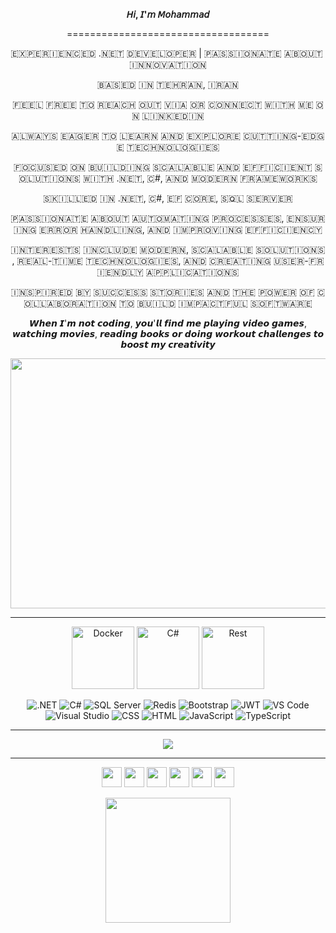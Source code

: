 <p align="center" text-size="20px"><b>𝘏𝘪, 𝘐'𝘮 𝘔𝘰𝘩𝘢𝘮𝘮𝘢𝘥 </b></p>

<p align="center">===================================</p>

<p align="center"> ​🇪​​🇽​​🇵​​🇪​​🇷​​🇮​​🇪​​🇳​​🇨​​🇪​​🇩​ .​🇳​​🇪​​🇹​ ​🇩​​🇪​​🇻​​🇪​​🇱​​🇴​​🇵​​🇪​​🇷​ | ​🇵​​🇦​​🇸​​🇸​​🇮​​🇴​​🇳​​🇦​​🇹​​🇪​ ​🇦​​🇧​​🇴​​🇺​​🇹​ ​🇮​​🇳​​🇳​​🇴​​🇻​​🇦​​🇹​​🇮​​🇴​​🇳​  </p>

<p align="center"> ​🇧​​🇦​​🇸​​🇪​​🇩​ ​🇮​​🇳​ ​🇹​​🇪​​🇭​​🇷​​🇦​​🇳​, ​🇮​​🇷​​🇦​​🇳​  </p>

<p align="center"> ​🇫​​🇪​​🇪​​🇱​ ​🇫​​🇷​​🇪​​🇪​ ​🇹​​🇴​ ​🇷​​🇪​​🇦​​🇨​​🇭​ ​🇴​​🇺​​🇹​ ​🇻​​🇮​​🇦​ ​🇴​​🇷​ ​🇨​​🇴​​🇳​​🇳​​🇪​​🇨​​🇹​ ​🇼​​🇮​​🇹​​🇭​ ​🇲​​🇪​ ​🇴​​🇳​ ​🇱​​🇮​​🇳​​🇰​​🇪​​🇩​​🇮​​🇳​  </p>

<p align="center"> ​🇦​​🇱​​🇼​​🇦​​🇾​​🇸​ ​🇪​​🇦​​🇬​​🇪​​🇷​ ​🇹​​🇴​ ​🇱​​🇪​​🇦​​🇷​​🇳​ ​🇦​​🇳​​🇩​ ​🇪​​🇽​​🇵​​🇱​​🇴​​🇷​​🇪​ ​🇨​​🇺​​🇹​​🇹​​🇮​​🇳​​🇬​-​🇪​​🇩​​🇬​​🇪​ ​🇹​​🇪​​🇨​​🇭​​🇳​​🇴​​🇱​​🇴​​🇬​​🇮​​🇪​​🇸​  </p>

<p align="center"> ​🇫​​🇴​​🇨​​🇺​​🇸​​🇪​​🇩​ ​🇴​​🇳​ ​🇧​​🇺​​🇮​​🇱​​🇩​​🇮​​🇳​​🇬​ ​🇸​​🇨​​🇦​​🇱​​🇦​​🇧​​🇱​​🇪​ ​🇦​​🇳​​🇩​ ​🇪​​🇫​​🇫​​🇮​​🇨​​🇮​​🇪​​🇳​​🇹​ ​🇸​​🇴​​🇱​​🇺​​🇹​​🇮​​🇴​​🇳​​🇸​ ​🇼​​🇮​​🇹​​🇭​ .​🇳​​🇪​​🇹​, ​🇨​#, ​🇦​​🇳​​🇩​ ​🇲​​🇴​​🇩​​🇪​​🇷​​🇳​ ​🇫​​🇷​​🇦​​🇲​​🇪​​🇼​​🇴​​🇷​​🇰​​🇸​  </p>

<p align="center"> ​🇸​​🇰​​🇮​​🇱​​🇱​​🇪​​🇩​ ​🇮​​🇳​ .​🇳​​🇪​​🇹​, ​🇨​#, ​🇪​​🇫​ ​🇨​​🇴​​🇷​​🇪​, ​🇸​​🇶​​🇱​ ​🇸​​🇪​​🇷​​🇻​​🇪​​🇷​  </p>

<p align="center"> ​🇵​​🇦​​🇸​​🇸​​🇮​​🇴​​🇳​​🇦​​🇹​​🇪​ ​🇦​​🇧​​🇴​​🇺​​🇹​ ​🇦​​🇺​​🇹​​🇴​​🇲​​🇦​​🇹​​🇮​​🇳​​🇬​ ​🇵​​🇷​​🇴​​🇨​​🇪​​🇸​​🇸​​🇪​​🇸​, ​🇪​​🇳​​🇸​​🇺​​🇷​​🇮​​🇳​​🇬​ ​🇪​​🇷​​🇷​​🇴​​🇷​ ​🇭​​🇦​​🇳​​🇩​​🇱​​🇮​​🇳​​🇬​, ​🇦​​🇳​​🇩​ ​🇮​​🇲​​🇵​​🇷​​🇴​​🇻​​🇮​​🇳​​🇬​ ​🇪​​🇫​​🇫​​🇮​​🇨​​🇮​​🇪​​🇳​​🇨​​🇾​  </p>

<p align="center"> ​🇮​​🇳​​🇹​​🇪​​🇷​​🇪​​🇸​​🇹​​🇸​ ​🇮​​🇳​​🇨​​🇱​​🇺​​🇩​​🇪​ ​🇲​​🇴​​🇩​​🇪​​🇷​​🇳​, ​🇸​​🇨​​🇦​​🇱​​🇦​​🇧​​🇱​​🇪​ ​🇸​​🇴​​🇱​​🇺​​🇹​​🇮​​🇴​​🇳​​🇸​, ​🇷​​🇪​​🇦​​🇱​-​🇹​​🇮​​🇲​​🇪​ ​🇹​​🇪​​🇨​​🇭​​🇳​​🇴​​🇱​​🇴​​🇬​​🇮​​🇪​​🇸​, ​🇦​​🇳​​🇩​ ​🇨​​🇷​​🇪​​🇦​​🇹​​🇮​​🇳​​🇬​ ​🇺​​🇸​​🇪​​🇷​-​🇫​​🇷​​🇮​​🇪​​🇳​​🇩​​🇱​​🇾​ ​🇦​​🇵​​🇵​​🇱​​🇮​​🇨​​🇦​​🇹​​🇮​​🇴​​🇳​​🇸​  </p>

<p align="center"> ​🇮​​🇳​​🇸​​🇵​​🇮​​🇷​​🇪​​🇩​ ​🇧​​🇾​ ​🇸​​🇺​​🇨​​🇨​​🇪​​🇸​​🇸​ ​🇸​​🇹​​🇴​​🇷​​🇮​​🇪​​🇸​ ​🇦​​🇳​​🇩​ ​🇹​​🇭​​🇪​ ​🇵​​🇴​​🇼​​🇪​​🇷​ ​🇴​​🇫​ ​🇨​​🇴​​🇱​​🇱​​🇦​​🇧​​🇴​​🇷​​🇦​​🇹​​🇮​​🇴​​🇳​ ​🇹​​🇴​ ​🇧​​🇺​​🇮​​🇱​​🇩​ ​🇮​​🇲​​🇵​​🇦​​🇨​​🇹​​🇫​​🇺​​🇱​ ​🇸​​🇴​​🇫​​🇹​​🇼​​🇦​​🇷​​🇪​  </p>

<p align="center"> 𝙒𝙝𝙚𝙣 𝙄'𝙢 𝙣𝙤𝙩 𝙘𝙤𝙙𝙞𝙣𝙜, 𝙮𝙤𝙪'𝙡𝙡 𝙛𝙞𝙣𝙙 𝙢𝙚 𝙥𝙡𝙖𝙮𝙞𝙣𝙜 𝙫𝙞𝙙𝙚𝙤 𝙜𝙖𝙢𝙚𝙨, 𝙬𝙖𝙩𝙘𝙝𝙞𝙣𝙜 𝙢𝙤𝙫𝙞𝙚𝙨, 𝙧𝙚𝙖𝙙𝙞𝙣𝙜 𝙗𝙤𝙤𝙠𝙨 𝙤𝙧 𝙙𝙤𝙞𝙣𝙜 𝙬𝙤𝙧𝙠𝙤𝙪𝙩 𝙘𝙝𝙖𝙡𝙡𝙚𝙣𝙜𝙚𝙨 𝙩𝙤 𝙗𝙤𝙤𝙨𝙩 𝙢𝙮 𝙘𝙧𝙚𝙖𝙩𝙞𝙫𝙞𝙩𝙮 </p>


<p align="center">
    <img src="https://user-images.githubusercontent.com/74038190/212750672-2f3f2b50-c84f-4ed8-a60a-849ae69ff9df.gif" width="600" height="400">
</p>

<hr/>

<p align="center">
    <img src="https://techstack-generator.vercel.app/docker-icon.svg" alt="Docker" width="100" height="100"/>
    <img src="https://techstack-generator.vercel.app/csharp-icon.svg" alt="C#" width="100" height="100"/>
    <img src="https://techstack-generator.vercel.app/restapi-icon.svg" alt="Rest" width="100" height="100"/>
</p>

<p align="center">

<img src="https://img.shields.io/badge/.NET-5C2D91?style=for-the-badge&logo=.net&logoColor=white" alt=".NET" />
<img src="https://img.shields.io/badge/c%23-%23239120.svg?style=for-the-badge&logo=csharp&logoColor=white" alt="C#" />
<img src="https://img.shields.io/badge/Microsoft%20SQL%20Server-CC2927?style=for-the-badge&logo=microsoft%20sql%20server&logoColor=white" alt="SQL Server" />
<img src="https://img.shields.io/badge/redis-%23DD0031.svg?style=for-the-badge&logo=redis&logoColor=white" alt="Redis" />
<img src="https://img.shields.io/badge/bootstrap-%238511FA.svg?style=for-the-badge&logo=bootstrap&logoColor=white" alt="Bootstrap" />
<img src="https://img.shields.io/badge/JWT-black?style=for-the-badge&logo=JSON%20web%20tokens" alt="JWT" />
<img src="https://img.shields.io/badge/Visual%20Studio%20Code-0078d7.svg?style=for-the-badge&logo=visual-studio-code&logoColor=white" alt="VS Code" />
<img src="https://img.shields.io/badge/Visual%20Studio-5C2D91.svg?style=for-the-badge&logo=visual-studio&logoColor=white" alt="Visual Studio" />
<img src="https://img.shields.io/badge/css3-%231572B6.svg?style=for-the-badge&logo=css3&logoColor=white" alt="CSS" />
<img src="https://img.shields.io/badge/html5-%23E34F26.svg?style=for-the-badge&logo=html5&logoColor=white" alt="HTML" />
<img src="https://img.shields.io/badge/javascript-%23323330.svg?style=for-the-badge&logo=javascript&logoColor=%23F7DF1E" alt="JavaScript" />
<img src="https://img.shields.io/badge/typescript-%23007ACC.svg?style=for-the-badge&logo=typescript&logoColor=white" alt="TypeScript" />

</p>
<hr/>
<p align="center">
    <img src="http://github-profile-summary-cards.vercel.app/api/cards/profile-details?username=MBakhtiari97&theme=dark">
</p>

<hr/>
<p align="center"> <a href="https://www.facebook.com/profile.php?id=100081131992040" target="_blank" rel="noreferrer"><img src="https://raw.githubusercontent.com/danielcranney/readme-generator/main/public/icons/socials/facebook.svg" width="32" height="32" /></a> <a href="https://www.github.com/MBakhtiari97" target="_blank" rel="noreferrer"><img src="https://raw.githubusercontent.com/danielcranney/readme-generator/main/public/icons/socials/github.svg" width="32" height="32" /></a> <a href="http://www.instagram.com/mohammad_bakhtiari_97" target="_blank" rel="noreferrer"><img src="https://raw.githubusercontent.com/danielcranney/readme-generator/main/public/icons/socials/instagram.svg" width="32" height="32" /></a> <a href="https://www.stackoverflow.com/users/16778005" target="_blank" rel="noreferrer"><img src="https://raw.githubusercontent.com/danielcranney/readme-generator/main/public/icons/socials/stackoverflow.svg" width="32" height="32" /></a> <a href="https://www.linkedin.com/in/mohammad-bakhtiarii97" target="_blank" rel="noreferrer"><img src="https://raw.githubusercontent.com/danielcranney/readme-generator/main/public/icons/socials/linkedin.svg" width="32" height="32" /></a> <a href="https://mbakhtiaridev.info/" target="_blank" rel="noreferrer"><img src="https://raw.githubusercontent.com/danielcranney/readme-generator/main/public/icons/socials/devdotto.svg" width="32" height="32" /></a></p>
<p align="center">
    <a href="https://www.buymeacoffee.com/mbakhtiari97"><img src="https://cdn.buymeacoffee.com/buttons/v2/default-yellow.png" width="200" /></a>
</p>
